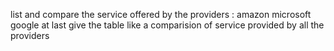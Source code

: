 list and compare the service offered by the providers : 
amazon
microsoft
google
at last give the table like a comparision of service provided by all the providers